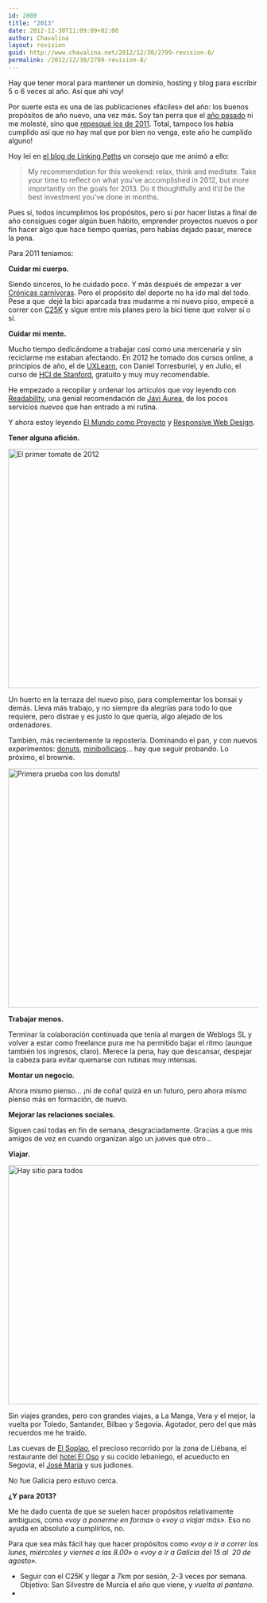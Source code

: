 ```yaml
---
id: 2808
title: "2013"
date: 2012-12-30T11:09:09+02:00
author: Chavalina
layout: revision
guid: http://www.chavalina.net/2012/12/30/2799-revision-8/
permalink: /2012/12/30/2799-revision-8/
---
```

Hay que tener moral para mantener un dominio, hosting y blog para escribir 5 o 6 veces al año. Así que ahí voy!

Por suerte esta es una de las publicaciones «fáciles» del año: los buenos propósitos de año nuevo, una vez más. Soy tan perra que el [año pasado](http://www.chavalina.net/2012/01/01/a-ver-que-nos-trae-el-2012/) ni me molesté, sino que [repesqué los de 2011](http://www.chavalina.net/2010/12/31/todo-pasa-y-todo-queda/). Total, tampoco los había cumplido así que no hay mal que por bien no venga, este año he cumplido alguno!

Hoy leí en <a href="http://weblog.linkingpaths.com/post/39123027627/week-405" target="_blank">el blog de Linking Paths</a> un consejo que me animó a ello:

> My recommendation for this weekend: relax, think and meditate. Take your time to reflect on what you’ve accomplished in 2012, but more importantly on the goals for 2013. Do it thoughtfully and it’d be the best investment you’ve done in months.

Pues sí, todos incumplimos los propósitos, pero si por hacer listas a final de año consigues coger algún buen hábito, emprender proyectos nuevos o por fin hacer algo que hace tiempo querías, pero habías dejado pasar, merece la pena.

Para 2011 teníamos:

**Cuidar mi cuerpo.** 

Siendo sinceros, lo he cuidado poco. Y más después de empezar a ver <a href="http://www.foxlife.tv/es/shows/man-vs-food-cronicas-carnivoras/" target="_blank">Crónicas carnívoras</a>. Pero el propósito del deporte no ha ido mal del todo. Pese a que  dejé la bici aparcada tras mudarme a mi nuevo piso, empecé a correr con [C25K](http://www.lineademeta.com/index.php/2011/02/06/empieza-a-correr-con-el-metodo-c25k/) y sigue entre mis planes pero la bici tiene que volver sí o sí.

**Cuidar mi mente.**

Mucho tiempo dedicándome a trabajar casi como una mercenaria y sin reciclarme me estaban afectando. En 2012 he tomado dos cursos online, a principios de año, el de <a href="http://www.uxlearn.com/" target="_blank">UXLearn</a>, con Daniel Torresburiel, y en Julio, el curso de <a href="https://www.coursera.org/course/hci" target="_blank">HCI de Stanford</a>, gratuito y muy muy recomendable.

He empezado a recopilar y ordenar los artículos que voy leyendo con [Readability](http://www.readability.com/chavalina/), una genial recomendación de [Javi Aurea](http://aurea.es/), de los pocos servicios _nuevos_ que han entrado a mi rutina.

Y ahora estoy leyendo <a href="http://ggili.com/es/tienda/productos/el-mundo-como-proyecto" target="_blank">El Mundo como Proyecto</a> y <a href="http://www.abookapart.com/products/responsive-web-design" target="_blank">Responsive Web Design</a>.

**Tener alguna afición.**

[<img alt="El primer tomate de 2012" src="http://farm9.staticflickr.com/8496/8321688241_eb05eeef9e_z.jpg" width="640" height="480" />](http://www.flickr.com/photos/chavalina/8321688241/ "El primer tomate de 2012 por inma bermejo, en Flickr")

Un huerto en la terraza del nuevo piso, para complementar los bonsai y demás. Lleva más trabajo, y no siempre da alegrías para todo lo que requiere, pero distrae y es justo lo que quería, algo alejado de los ordenadores.

También, más recientemente la repostería. Dominando el pan, y con nuevos experimentos: <a href="http://www.picsandcakes.com/donuts/544" target="_blank">donuts</a>, <a href="http://es.paperblog.com/bollicaos-caseros-masa-de-bollos-de-leche-1383441/" target="_blank">minibollicaos</a>&#8230; hay que seguir probando. Lo próximo, el brownie.

[<img alt="Primera prueba con los donuts!" src="http://farm9.staticflickr.com/8357/8323050048_12d2163f2a_z.jpg" width="640" height="480" />](http://www.flickr.com/photos/chavalina/8323050048/ "Primera prueba con los donuts! por inma bermejo, en Flickr")

**Trabajar menos.**

Terminar la colaboración continuada que tenía al margen de Weblogs SL y volver a estar como freelance pura me ha permitido bajar el ritmo (aunque también los ingresos, claro). Merece la pena, hay que descansar, despejar la cabeza para evitar quemarse con rutinas muy intensas.

**Montar un negocio.**

Ahora mismo pienso&#8230; ¡ni de coña! quizá en un futuro, pero ahora mismo pienso más en formación, de nuevo.

**Mejorar las relaciones sociales.**

Siguen casi todas en fin de semana, desgraciadamente. Gracias a que mis amigos de vez en cuando organizan algo un jueves que otro&#8230;

**Viajar.**

[<img alt="Hay sitio para todos" src="http://farm9.staticflickr.com/8215/8323118602_4981f43faf_z.jpg" width="640" height="480" />](http://www.flickr.com/photos/chavalina/8323118602/ "Hay sitio para todos por inma bermejo, en Flickr")

Sin viajes grandes, pero con grandes viajes, a La Manga, Vera y el mejor, la vuelta por Toledo, Santander, Bilbao y Segovia. Agotador, pero del que más recuerdos me he traído.

Las cuevas de <a href="http://www.elsoplao.es/" target="_blank">El Soplao</a>, el precioso recorrido por la zona de Liébana, el restaurante del <a href="http://www.hoteldeloso.com/" target="_blank">hotel El Oso</a> y su cocido lebaniego, el acueducto en Segovia, el <a href="http://www.rtejosemaria.com/" target="_blank">José María</a> y sus judiones.

No fue Galicia pero estuvo cerca.

**¿Y para 2013?**

Me he dado cuenta de que se suelen hacer propósitos relativamente ambiguos, como _«voy a ponerme en forma»_ o _«voy a viajar más»_. Eso no ayuda en absoluto a cumplirlos, no.

Para que sea más fácil hay que hacer propósitos como _«voy a ir a correr los lunes, miércoles y viernes a las 8.00»_ o _«voy a ir a Galicia del 15 al  20 de agosto»._

  * Seguir con el C25K y llegar a 7km por sesión, 2-3 veces por semana. Objetivo: San Silvestre de Murcia el año que viene, y _vuelta al pantano_.
  *